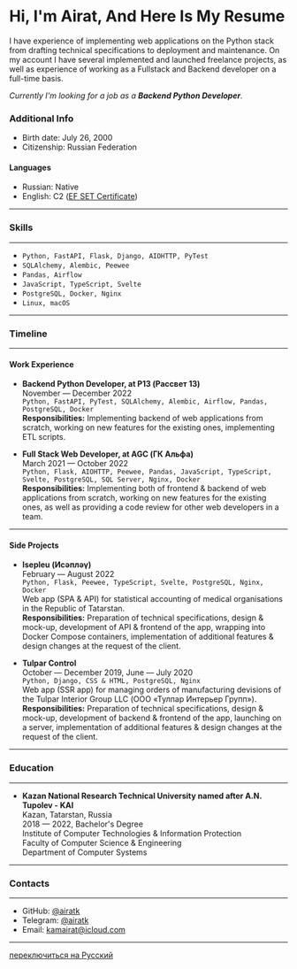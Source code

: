 # **Hi, I'm Airat, And Here Is My Resume**

I have experience of implementing web applications on the Python stack from drafting technical specifications to deployment and maintenance. On my account I have several implemented and launched freelance projects, as well as experience of working as a Fullstack and Backend developer on a full-time basis.

_Currently I'm looking for a job as a **Backend Python Developer**._

### **Additional Info**

* Birth date: July 26, 2000
* Citizenship: Russian Federation

#### **Languages**

* Russian: Native
* English: С2 ([EF SET Certificate](https://www.efset.org/cert/uptKZR))


------

### **Skills**

------

* `Python, FastAPI, Flask, Django, AIOHTTP, PyTest`
* `SQLAlchemy, Alembic, Peewee`
* `Pandas, Airflow`
* `JavaScript, TypeScript, Svelte`
* `PostgreSQL, Docker, Nginx`
* `Linux, macOS`


------

### **Timeline**

------

#### **Work Experience**

* **Backend Python Developer, at P13 (Рассвет 13)**  
  November — December 2022  
  `Python, FastAPI, PyTest, SQLAlchemy, Alembic, Airflow, Pandas, PostgreSQL, Docker`  
  **Responsibilities:** Implementing backend of web applications from scratch, working on new features for the existing ones, implementing ETL scripts.

* **Full Stack Web Developer, at AGC (ГК Альфа)**  
  March 2021 — October 2022  
  `Python, Flask, AIOHTTP, Peewee, Pandas, JavaScript, TypeScript, Svelte, PostgreSQL, SQL Server, Nginx, Docker`  
  **Responsibilities:** Implementing both of frontend & backend of web applications from scratch, working on new features for the existing ones, as well as providing a code review for other web developers in a team.

------

#### **Side Projects**

* **Isepleu (Исәпләү)**  
  February — August 2022  
  `Python, Flask, Peewee, TypeScript, Svelte, PostgreSQL, Nginx, Docker`  
  Web app (SPA & API) for statistical accounting of medical organisations in the Republic of Tatarstan.  
  **Responsibilities:** Preparation of technical specifications, design & mock-up, development of API & frontend of the app, wrapping into Docker Compose containers, implementation of additional features & design changes at the request of the client.

* **Tulpar Control**  
  October — December 2019, June — July 2020  
  `Python, Django, CSS & HTML, PostgreSQL, Nginx`  
  Web app (SSR app) for managing orders of manufacturing devisions of the Tulpar Interior Group LLC (ООО «Тулпар Интерьер Групп»).  
  **Responsibilities:** Preparation of technical specifications, design & mock-up, development of backend & frontend of the app, launching on a server, implementation of additional features & design changes at the request of the client.


------

### **Education**

------

* **Kazan National Research Technical University named after A.N. Tupolev - KAI**  
  Kazan, Tatarstan, Russia  
  2018 — 2022, Bachelor's Degree  
  Institute of Computer Technologies & Information Protection  
  Faculty of Computer Science & Engineering  
  Department of Computer Systems


------

### **Contacts**

------

* GitHub: [@airatk](https://github.com/airatk)
* Telegram: [@airatk](https://telegram.me/airatk)
* Email: [kamairat@icloud.com](mailto:kamairat@icloud.com)


------

[переключиться на Русский](https://github.com/airatk/airatk/blob/main/README-Russian.md)
